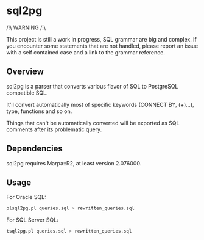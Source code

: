 sql2pg
======

/!\ WARNING /!\

This project is still a work in progress,  SQL grammar are big and complex.  If
you encounter some statements that are not handled, please report an issue with
a self contained case and a link to the grammar reference.

Overview
--------

sql2pg is a parser that converts various flavor of SQL to PostgreSQL compatible
SQL.

It'll convert automatically most of specific keywords (CONNECT BY, (+)...),
type, functions and so on.

Things that can't be automatically converted will be exported as SQL comments
after its problematic query.

Dependencies
------------

sql2pg requires Marpa::R2, at least version 2.076000.

Usage
-----

For Oracle SQL:

```bash
plsql2pg.pl queries.sql > rewritten_queries.sql
```

For SQL Server SQL:

```bash
tsql2pg.pl queries.sql > rewritten_queries.sql
```
